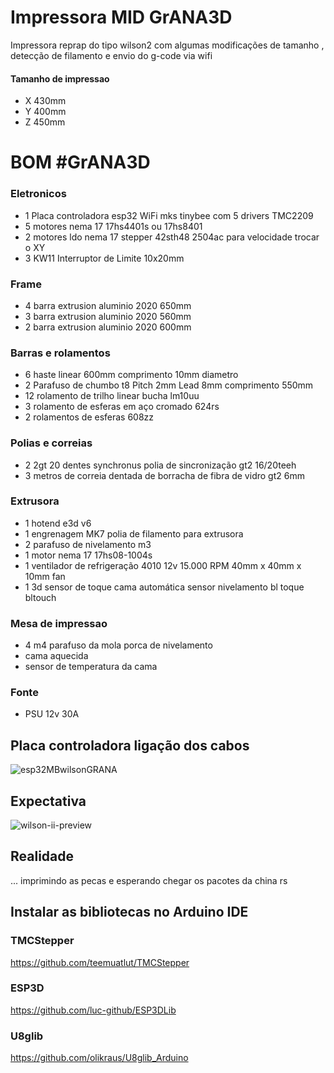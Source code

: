 # Impressora MID GrANA3D 

Impressora reprap do tipo wilson2 com algumas modificações de tamanho , detecção de filamento e envio do g-code via wifi

#### Tamanho de impressao
- X 430mm
- Y 400mm
- Z 450mm

# BOM #GrANA3D
### Eletronicos 
- 1 Placa controladora esp32 WiFi mks tinybee com 5 drivers TMC2209
- 5 motores nema 17 17hs4401s ou 17hs8401
- 2 motores ldo nema 17 stepper 42sth48 2504ac para velocidade trocar o XY 
- 3 KW11 Interruptor de Limite 10x20mm

### Frame
- 4 barra extrusion aluminio 2020 650mm
- 3 barra extrusion aluminio 2020 560mm
- 2 barra extrusion aluminio 2020 600mm
### Barras e rolamentos 
 - 6 haste linear 600mm comprimento 10mm diametro
 - 2 Parafuso de chumbo t8  Pitch 2mm Lead 8mm comprimento 550mm
 - 12 rolamento de trilho linear bucha lm10uu  
 - 3 rolamento de esferas em aço cromado 624rs 
 - 2 rolamentos de esferas 608zz 
### Polias e correias
 - 2 2gt 20 dentes synchronus polia de sincronização gt2 16/20teeh
 - 3 metros de correia dentada de borracha de fibra de vidro gt2 6mm
 ### Extrusora
 - 1 hotend e3d v6  
 - 1 engrenagem MK7 polia de filamento para extrusora
 - 2  parafuso de nivelamento m3
 - 1 motor nema 17 17hs08-1004s
 - 1  ventilador de refrigeração 4010 12v 15.000 RPM  40mm x 40mm x 10mm fan
 - 1 3d sensor de toque cama automática sensor nivelamento bl toque bltouch 
 ### Mesa de impressao
 - 4 m4 parafuso da mola porca de nivelamento 
 - cama aquecida
 - sensor de temperatura da cama
 
 ### Fonte
 - PSU 12v 30A





## Placa controladora ligação dos cabos

 ![esp32MBwilsonGRANA](https://user-images.githubusercontent.com/3370347/226597925-2871dc9e-c282-459e-9dd8-d61ff7ce8155.jpg)
 
 
 ## Expectativa
 
 ![wilson-ii-preview](https://user-images.githubusercontent.com/3370347/226598745-309b49a7-3d9f-4617-b82f-093da86d27c4.jpg)
 
 ## Realidade
 ...
 imprimindo as pecas e esperando chegar os pacotes da china rs



## Instalar as bibliotecas no Arduino IDE

### TMCStepper
https://github.com/teemuatlut/TMCStepper

### ESP3D
https://github.com/luc-github/ESP3DLib

### U8glib
https://github.com/olikraus/U8glib_Arduino

